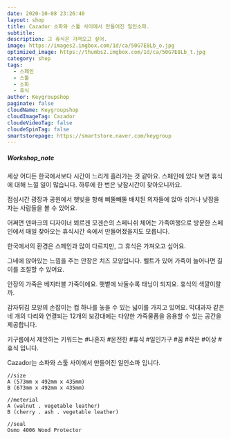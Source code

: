 ```yaml
---
date: 2020-10-08 23:26:40
layout: shop
title: Cazador 소파와 스툴 사이에서 만들어진 일인소파.
subtitle: 
description: 그 휴식은 가져오고 싶어.
image: https://images2.imgbox.com/1d/ca/50G7E8Lb_o.jpg
optimized_image: https://thumbs2.imgbox.com/1d/ca/50G7E8Lb_t.jpg
category: shop
tags:
  - 스페인
  - 스툴
  - 소파
  - 휴식
author: Keygroupshop
paginate: false
cloudName: Keygroupshop
cloudImageTag: Cazador
cloudeVideoTag: false
cloudeSpinTag: false
smartstorepage: https://smartstore.naver.com/keygroup
---
```

##### Workshop_note

세상 어디든 한국에서보다 시간이 느리게 흘러가는 것 같아요. 스페인에 있다 보면 휴식에 대해 느낄 일이 많습니다. 하루에 한 번은 낮잠시간이 찾아오니까요.

점심시간 광장과 공원에서 햇빛을 항해 삐뚤빼뚤 배치된 의자들에 앉아 쉬거나 낮잠을 자는 사람들을 볼 수 있어요.

어쩌면 덴마크의 디자이너 뵈르겐 모겐슨의 스페니쉬 체어는 가족여행으로 방문한 스페인에서 매일 찾아오는 휴식시간 속에서 만들어졌을지도 모릅니다.

한국에서의 환경은 스페인과 많이 다르지만, 그 휴식은 가져오고 싶어요.

그네에 앉아있는 느낌을 주는 안장은 치즈 모양입니다. 벨트가 있어 가죽이 늘어나면 길이를 조절할 수 있어요.

안장의 가죽은 베지터블 가죽이에요. 햇볕에 놔둘수록 태닝이 되지요. 휴식의 색깔이랄까.

감자튀김 모양의 손잡이는 컵 하나를 놓을 수 있는 넓이를 가지고 있어요. 막대과자 같은 네 개의 다리와 연결되는 12개의 보강대에는 다양한 가죽물품을 응용할 수 있는 공간을 제공합니다.

키구룹에서 제안하는 키워드는 #나혼자 #온전한 #휴식 #일인가구 #꿈 #작은 #이상 #휴식 입니다.

Cazador는 소파와 스툴 사이에서 만들어진 일인소파 입니다.

```
//size
A (573mm x 492mm x 435mm)
B (673mm x 492mm x 435mm)

//meterial
A (walnut . vegetable leather)
B (cherry . ash . vegetable leather)

//seal
Osmo 4006 Wood Protector

```

